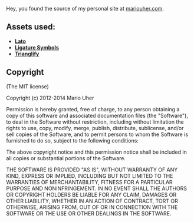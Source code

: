 Hey, you found the source of my personal site at [mariouher.com](http://mariouher.com).

## Assets used:

* **[Lato](https://www.google.com/fonts/specimen/Lato)**
* **[Ligature Symbols](http://kudakurage.com/ligature_symbols/)**
* **[Trianglify](http://qrohlf.com/trianglify/)**

## Copyright

(The MIT license)

Copyright (c) 2012-2014 Mario Uher

Permission is hereby granted, free of charge, to any person obtaining
a copy of this software and associated documentation files (the
"Software"), to deal in the Software without restriction, including
without limitation the rights to use, copy, modify, merge, publish,
distribute, sublicense, and/or sell copies of the Software, and to
permit persons to whom the Software is furnished to do so, subject to
the following conditions:

The above copyright notice and this permission notice shall be
included in all copies or substantial portions of the Software.

THE SOFTWARE IS PROVIDED "AS IS", WITHOUT WARRANTY OF ANY KIND,
EXPRESS OR IMPLIED, INCLUDING BUT NOT LIMITED TO THE WARRANTIES OF
MERCHANTABILITY, FITNESS FOR A PARTICULAR PURPOSE AND
NONINFRINGEMENT. IN NO EVENT SHALL THE AUTHORS OR COPYRIGHT HOLDERS BE
LIABLE FOR ANY CLAIM, DAMAGES OR OTHER LIABILITY, WHETHER IN AN ACTION
OF CONTRACT, TORT OR OTHERWISE, ARISING FROM, OUT OF OR IN CONNECTION
WITH THE SOFTWARE OR THE USE OR OTHER DEALINGS IN THE SOFTWARE.

